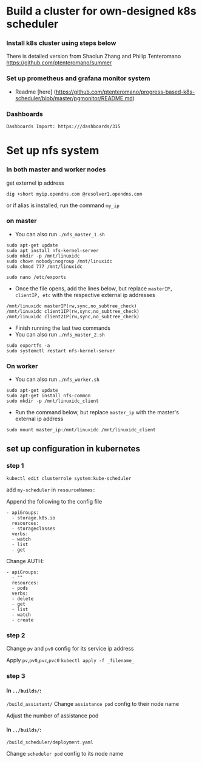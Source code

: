 # Build a cluster for own-designed k8s scheduler

### Install k8s cluster using steps below
There is detailed version from Shaolun Zhang and Philip Tenteromano
https://github.com/ptenteromano/summer

### Set up prometheus and grafana monitor system
- Readme [here] (https://github.com/ptenteromano/progress-based-k8s-scheduler/blob/master/pgmonitor/README.md)

### Dashboards
```
Dashboards Import: https:///dashboards/315
```

# Set up nfs system

### In both master and worker nodes
get externel ip address
```
dig +short myip.opendns.com @resolver1.opendns.com
```
or if alias is installed, run the command `my_ip`

### on master
- You can also run `./nfs_master_1.sh`
```
sudo apt-get update
sudo apt install nfs-kernel-server
sudo mkdir -p /mnt/linuxidc
sudo chown nobody:nogroup /mnt/linuxidc
sudo chmod 777 /mnt/linuxidc

sudo nano /etc/exports
```

- Once the file opens, add the lines below, but replace `masterIP, clientIP, etc` with the respective external ip addresses

```
/mnt/linuxidc masterIP(rw,sync,no_subtree_check)
/mnt/linuxidc client1IP(rw,sync,no_subtree_check)
/mnt/linuxidc client2IP(rw,sync,no_subtree_check)
```

- Finish running the last two commands
- You can also run `./nfs_master_2.sh`

```
sudo exportfs -a
sudo systemctl restart nfs-kernel-server
```

### On worker
- You can also run `./nfs_worker.sh`
```
sudo apt-get update
sudo apt-get install nfs-common
sudo mkdir -p /mnt/linuxidc_client
```

- Run the command below, but replace `master_ip` with the master's external ip address
```
sudo mount master_ip:/mnt/linuxidc /mnt/linuxidc_client
```

## set up configuration in kubernetes

### step 1

```
kubectl edit clusterrole system:kube-scheduler
```

add `my-scheduler` in `resourceNames:`


Append the following to the config file
```
- apiGroups:
  - storage.k8s.io
  resources:
  - storageclasses
  verbs:
  - watch
  - list
  - get
```
Change AUTH:
```
- apiGroups:
  - ""
  resources:
  - pods
  verbs:
  - delete
  - get
  - list
  - watch
  - create
```

### step 2

Change `pv` and `pv0` config for its service ip address

Apply `pv`,`pv0`,`pvc`,`pvc0`
`kubectl apply -f _filename_`

### step 3

#### In `../builds/`:
`/build_assistant/`
Change `assistance pod` config to their node name

Adjust the number of assistance pod

#### In `../builds/`:
`/build_scheduler/deployment.yaml`

Change `scheduler pod` config to its node name

